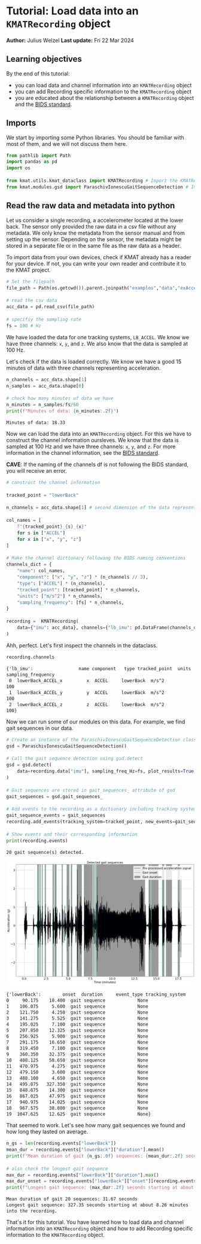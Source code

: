 # Tutorial: Load data into an `KMATRecording` object

**Author:** Julius Welzel
**Last update:** Fri 22 Mar 2024

## Learning objectives
By the end of this tutorial:
- you can load data and channel information into an `KMATRecording` object
- you can add Recording specific information to the `KMATRecording` object
- you are educated about the relationship between a `KMATRecording` object and the [BIDS standard](https://bids-specification.readthedocs.io/en/stable/).

## Imports

We start by importing some Python libraries. You should be familiar with most of them, and we will not discuss them here.


```python
from pathlib import Path
import pandas as pd
import os

from kmat.utils.kmat_dataclass import KMATRecording # Import the KMATRecording class
from kmat.modules.gsd import ParaschivIonescuGaitSequenceDetection # Import the Gait Sequence Detection module
```

## Read the raw data and metadata into python

Let us consider a single recording, a accelerometer located at the lower back.
The sensor only provided the raw data in a csv file without any metadata. We only know the metadata from the sensor manual and from setting up the sensor.
Depending on the sensor, the metadata might be stored in a separate file or in the same file as the raw data as a header.

To import data from your own devices, check if KMAT already has a reader for your device. If not, you can write your own reader and contribute it to the KMAT project.


```python
# Set the filepath
file_path = Path(os.getcwd()).parent.joinpath("examples","data","exAccelDataMobilise.csv")

# read the csv data
acc_data = pd.read_csv(file_path)

# specifiy the sampling rate
fs = 100 # Hz
```

We have loaded the data for one tracking systems, `LB_ACCEL`. We know we have three channels: `x`, `y`, and `z`. We also know that the data is sampled at 100 Hz.

Let's check if the data is loaded correctly. We know we have a good 15 minutes of data with three channels representing acceleration.



```python
n_channels = acc_data.shape[1]
n_samples = acc_data.shape[0]

# check how many minutes of data we have
n_minutes = n_samples/fs/60
print(f"Minutes of data: {n_minutes:.2f}")

```

    Minutes of data: 18.33
    

Now we can load the data into an `KMATRecording` object.
For this we have to construct the channel information oursleves. We know that the data is sampled at 100 Hz and we have three channels: `x`, `y`, and `z`.
For more information in the channel information, see the [BIDS standard](https://bids-specification.readthedocs.io/en/stable/modality-specific-files/motion.html#channels-description-_channelstsv).

**CAVE**:
If the naming of the channels df is not following the BIDS standard, you will receive an error.


```python
# construct the channel information

tracked_point = "lowerBack"

n_channels = acc_data.shape[1] # second dimension of the data represents the number of channels

col_names = [
    f"{tracked_point}_{s}_{x}"
    for s in ["ACCEL"]
    for x in ["x", "y", "z"]
]

# Make the channel dictionary following the BIDS naming conventions
channels_dict = {
    "name": col_names,
    "component": ["x", "y", "z"] * (n_channels // 3),
    "type": ["ACCEL"] * (n_channels),
    "tracked_point": [tracked_point] * n_channels,
    "units": ["m/s^2"] * n_channels,
    "sampling_frequency": [fs] * n_channels,
}

recording =  KMATRecording(
    data={"imu": acc_data}, channels={"lb_imu": pd.DataFrame(channels_dict)}
)
```

Ahh, perfect. Let's first inspect the channels in the dataclass.


```python
recording.channels
```




    {'lb_imu':                 name component   type tracked_point  units  sampling_frequency
     0  lowerBack_ACCEL_x         x  ACCEL     lowerBack  m/s^2                 100
     1  lowerBack_ACCEL_y         y  ACCEL     lowerBack  m/s^2                 100
     2  lowerBack_ACCEL_z         z  ACCEL     lowerBack  m/s^2                 100}



Now we can run some of our modules on this data. For example, we find gait sequences in our data.


```python
# Create an instance of the ParaschivIonescuGaitSequenceDetection class
gsd = ParaschivIonescuGaitSequenceDetection()

# Call the gait sequence detection using gsd.detect
gsd = gsd.detect(
    data=recording.data["imu"], sampling_freq_Hz=fs, plot_results=True, dt_data=None
)

# Gait sequences are stored in gait_sequences_ attribute of gsd
gait_sequences = gsd.gait_sequences_

# Add events to the recording as a dictionary including tracking system and events
gait_sequence_events = gait_sequences
recording.add_events(tracking_system=tracked_point, new_events=gait_sequence_events)

# Show events and their corresponding information
print(recording.events)
```

    20 gait sequence(s) detected.
    


    
![png](basic_01_load_Data_files/basic_01_load_Data_14_1.png)
    


    {'lowerBack':        onset  duration     event_type tracking_system
    0     90.175    10.400  gait sequence            None
    1    106.075     5.600  gait sequence            None
    2    121.750     4.250  gait sequence            None
    3    141.275     5.525  gait sequence            None
    4    195.025     7.100  gait sequence            None
    5    207.850    12.325  gait sequence            None
    6    256.925     5.900  gait sequence            None
    7    291.175    16.650  gait sequence            None
    8    319.450     7.100  gait sequence            None
    9    360.350    32.375  gait sequence            None
    10   408.125    58.650  gait sequence            None
    11   470.975     4.275  gait sequence            None
    12   479.150     3.600  gait sequence            None
    13   488.100     4.650  gait sequence            None
    14   495.875   327.350  gait sequence            None
    15   848.875    14.300  gait sequence            None
    16   867.025    47.975  gait sequence            None
    17   940.975    14.025  gait sequence            None
    18   967.575    38.800  gait sequence            None
    19  1047.625    12.625  gait sequence            None}
    

That seemed to work. Let's see how many gait sequences we found and how long they lasted on average.


```python
n_gs = len(recording.events["lowerBack"])
mean_dur = recording.events["lowerBack"]["duration"].mean()
print(f"Mean duration of gait {n_gs:.0f} sequences: {mean_dur:.2f} seconds")

# also check the longest gait sequence
max_dur = recording.events["lowerBack"]["duration"].max()
max_dur_onset = recording.events["lowerBack"]["onset"][recording.events["lowerBack"]["duration"].idxmax()]
print(f"Longest gait sequence: {max_dur:.2f} seconds starting at about {max_dur_onset/60:.2f} minutes into the recording.")

```

    Mean duration of gait 20 sequences: 31.67 seconds
    Longest gait sequence: 327.35 seconds starting at about 8.26 minutes into the recording.
    

That's it for this tutorial. You have learned how to load data and channel information into an `KMATRecording` object and how to add Recording specific information to the `KMATRecording` object. 
